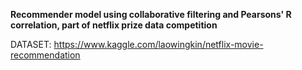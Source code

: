 **Recommender model using collaborative filtering and Pearsons' R correlation, part of netflix prize data competition**

DATASET: https://www.kaggle.com/laowingkin/netflix-movie-recommendation
